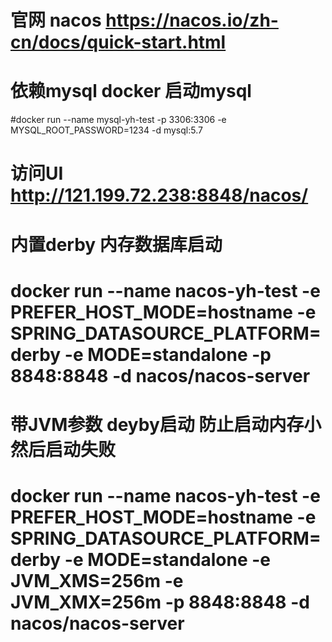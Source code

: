# 官网 nacos https://nacos.io/zh-cn/docs/quick-start.html

# 依赖mysql docker 启动mysql 
#docker run --name mysql-yh-test -p 3306:3306 -e MYSQL_ROOT_PASSWORD=1234   -d mysql:5.7

# 访问UI http://121.199.72.238:8848/nacos/

# 内置derby 内存数据库启动
# docker run --name nacos-yh-test -e PREFER_HOST_MODE=hostname -e SPRING_DATASOURCE_PLATFORM=derby -e MODE=standalone -p 8848:8848 -d nacos/nacos-server
# 带JVM参数 deyby启动 防止启动内存小 然后启动失败
# docker run --name nacos-yh-test -e PREFER_HOST_MODE=hostname -e SPRING_DATASOURCE_PLATFORM=derby -e MODE=standalone -e JVM_XMS=256m -e JVM_XMX=256m -p 8848:8848 -d nacos/nacos-server